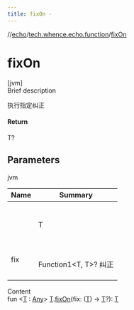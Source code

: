 ```yaml
---
title: fixOn -
---
```

//[echo](../index.md)/[tech.whence.echo.function](index.md)/[fixOn](fix-on.md)



# fixOn  
[jvm]  
Brief description  


执行指定纠正



#### Return  


T?



## Parameters  
  
jvm  
  
|  Name|  Summary| 
|---|---|
| <receiver>| <br><br>T<br><br>
| fix| <br><br>Function1<T, T>? 纠正<br><br>
  
  
Content  
fun <[T](fix-on.md) : [Any](https://kotlinlang.org/api/latest/jvm/stdlib/kotlin/-any/index.html)> [T](fix-on.md).[fixOn](fix-on.md)(fix: ([T](fix-on.md)) -> [T](fix-on.md)?): [T](fix-on.md)  



